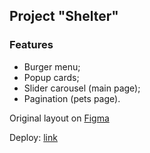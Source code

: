 ## Project "Shelter"
### Features
- Burger menu;
- Popup cards;
- Slider carousel (main page);
- Pagination (pets page). 
  
Original layout on [Figma](https://www.figma.com/file/Yk6EnbY63FyG2PJTFkJDMh/shelter?t=55rdvYNJOYJRy9u4-6)

Deploy: [link](https://asmat1k.github.io/shelter/shelter/)